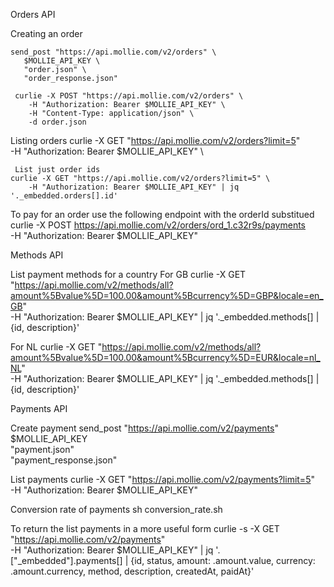 Orders API

  Creating an order

    send_post "https://api.mollie.com/v2/orders" \
       $MOLLIE_API_KEY \
       "order.json" \
       "order_response.json"

     curlie -X POST "https://api.mollie.com/v2/orders" \   
        -H "Authorization: Bearer $MOLLIE_API_KEY" \
        -H "Content-Type: application/json" \
        -d order.json

    
  Listing orders
    curlie -X GET "https://api.mollie.com/v2/orders?limit=5" \
        -H "Authorization: Bearer $MOLLIE_API_KEY" \

     List just order ids
    curlie -X GET "https://api.mollie.com/v2/orders?limit=5" \
        -H "Authorization: Bearer $MOLLIE_API_KEY" | jq '._embedded.orders[].id'

  To pay for an order use the following endpoint with the orderId substitued
    curlie -X POST https://api.mollie.com/v2/orders/ord_1.c32r9s/payments \
        -H "Authorization: Bearer $MOLLIE_API_KEY"


Methods API

  List payment methods for a country
    For GB
    curlie -X GET "https://api.mollie.com/v2/methods/all?amount%5Bvalue%5D=100.00&amount%5Bcurrency%5D=GBP&locale=en_GB" \
        -H "Authorization: Bearer $MOLLIE_API_KEY" | jq '._embedded.methods[] | {id, description}'
    
  For NL
  curlie -X GET "https://api.mollie.com/v2/methods/all?amount%5Bvalue%5D=100.00&amount%5Bcurrency%5D=EUR&locale=nl_NL" \
      -H "Authorization: Bearer $MOLLIE_API_KEY" | jq '._embedded.methods[] | {id, description}'


Payments API

  Create payment
     send_post "https://api.mollie.com/v2/payments" \
        $MOLLIE_API_KEY \
        "payment.json" \
        "payment_response.json"

  List payments
    curlie -X GET "https://api.mollie.com/v2/payments?limit=5" \
        -H "Authorization: Bearer $MOLLIE_API_KEY"
        
  Conversion rate of payments
    sh conversion_rate.sh

  To return the list payments in a more useful form
    curlie -s -X GET "https://api.mollie.com/v2/payments" \
      -H "Authorization: Bearer $MOLLIE_API_KEY" |
      jq '.["_embedded"].payments[] |
      {id, status, amount: .amount.value, currency: .amount.currency, method, description, createdAt, paidAt}'

